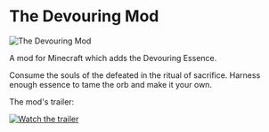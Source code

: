 
# The Devouring Mod

![The Devouring Mod](https://i.imgur.com/sMxFVLH.png)

A mod for Minecraft which adds the Devouring Essence.

Consume the souls of the defeated in the ritual of sacrifice. Harness enough essence to tame the orb and make it your own.

The mod's trailer: 

[![Watch the trailer](https://i.imgur.com/xqILA2w.png)](https://www.youtube.com/watch?v=6f4dXP8KMzc)